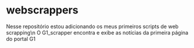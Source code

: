 # webscrappers
Nesse repositório estou adicionando os meus primeiros scripts de web scrapping\n
O G1_scrapper encontra e exibe as notícias da primeira página do portal G1

